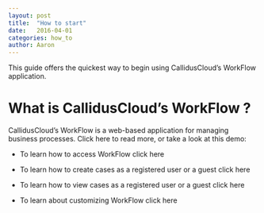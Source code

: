 ```yaml
---
layout: post
title:  "How to start"
date:   2016-04-01
categories: how_to
author: Aaron 
---
```


This guide offers the quickest way to begin using CallidusCloud’s WorkFlow application.

# What is CallidusCloud’s WorkFlow ?

CallidusCloud’s WorkFlow is a web-based application for managing business processes. Click here to read more, or take a look at this demo:

- To learn how to access WorkFlow click here

- To learn how to create cases as a registered user or a guest click here

- To learn how to view cases as a registered user or a guest click here

- To learn about customizing WorkFlow click here